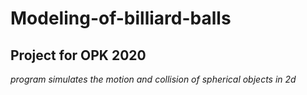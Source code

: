 # Modeling-of-billiard-balls
## Project for OPK 2020
*program simulates the motion and collision of spherical objects in 2d*
